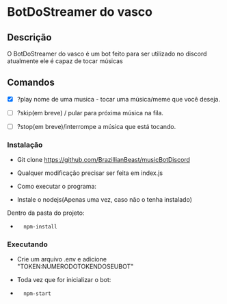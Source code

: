 # BotDoStreamer do vasco

## Descrição

O BotDoStreamer do vasco é um bot feito
para ser utilizado no discord atualmente
ele é capaz de tocar músicas

<!-- Comandos -->
## Comandos

- [x] ?play nome de uma musica - tocar uma música/meme que você deseja.

- [ ] ?skip(em breve) / pular para próxima música na fila.

- [ ] ?stop(em breve)/interrompe a música que está tocando.


### Instalação

* Git clone https://github.com/BrazillianBeast/musicBotDiscord

* Qualquer modificação precisar ser feita em index.js

* Como executar o programa:
* Instale o nodejs(Apenas uma vez, caso não o tenha instalado)

Dentro da pasta do projeto:
* ```sh
    npm-install
    ```

### Executando


* Crie um arquivo .env e adicione "TOKEN:NUMERODOTOKENDOSEUBOT"

* Toda vez que for inicializar o bot:
* ```sh
    npm-start
  ```

